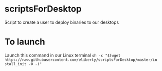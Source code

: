 # scriptsForDesktop
Script to create a user to deploy binaries to our desktops

# To launch
Launch this command in our Linux terminal
`sh -c "$(wget https://raw.githubusercontent.com/eliberty/scriptsForDesktop/master/install_init -O -)"`
